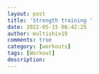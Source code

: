 ```yaml
---
layout: post
title: 'Strength training '
date: 2022-05-15 06:42:25
author: multishiv19
comments: true
category: [workouts]
tags: [Workout]
description: 
---
```


<div width='100%' class='strava-embed-placeholder' data-embed-type='activity' data-embed-id='7148959477'></div>
<script src='https://strava-embeds.com/embed.js'></script>
